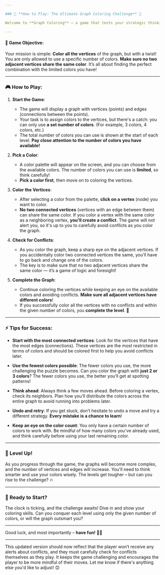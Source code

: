 ```yaml
---

### 🎨 **How to Play: The Ultimate Graph Coloring Challenge** 🧩

Welcome to **Graph Coloring** – a game that tests your strategic thinking, creativity, and problem-solving skills. In this game, you’ll need to color the vertices of a graph using a **limited number of colors**. The challenge? **No two adjacent vertices can have the same color**. Are you up for it?

---
```


#### **📜 Game Objective:**

Your mission is simple: **Color all the vertices** of the graph, but with a twist! You are only allowed to use a specific number of colors. **Make sure no two adjacent vertices share the same color**. It’s all about finding the perfect combination with the limited colors you have!

---

### **🎮 How to Play:**

1. **Start the Game**:
   - The game will display a graph with vertices (points) and edges (connections between the points).
   - Your task is to assign colors to the vertices, but there's a catch: you can only use **a set number of colors**. (For example, 3 colors, 4 colors, etc.)
   - The total number of colors you can use is shown at the start of each level. **Pay close attention to the number of colors you have available!**

2. **Pick a Color**:
   - A color palette will appear on the screen, and you can choose from the available colors. The number of colors you can use is **limited**, so think carefully!
   - **Pick a color first**, then move on to coloring the vertices.

3. **Color the Vertices**:
   - After selecting a color from the palette, **click on a vertex** (node) you want to color.
   - **No two connected vertices** (vertices with an edge between them) can share the same color. If you color a vertex with the same color as a neighboring vertex, **you'll create a conflict**. The game will not alert you, so it's up to you to carefully avoid conflicts as you color the graph.

4. **Check for Conflicts**:
   - As you color the graph, keep a sharp eye on the adjacent vertices. If you accidentally color two connected vertices the same, you’ll have to go back and change one of the colors.
   - The key is to make sure that no two adjacent vertices share the same color — it’s a game of logic and foresight!

5. **Complete the Graph**:
   - Continue coloring the vertices while keeping an eye on the available colors and avoiding conflicts. **Make sure all adjacent vertices have different colors**!
   - If you successfully color all the vertices with no conflicts and within the given number of colors, you **complete the level**. 🎉

---

### **⚡ Tips for Success:**

- **Start with the most connected vertices**: Look for the vertices that have the most edges (connections). These vertices are the most restricted in terms of colors and should be colored first to help you avoid conflicts later.
  
- **Use the fewest colors possible**: The fewer colors you use, the more challenging the puzzle becomes. Can you color the graph with **just 2 or 3 colors**? The fewer colors you use, the better you’ll get at spotting patterns!

- **Think ahead**: Always think a few moves ahead. Before coloring a vertex, check its neighbors. Plan how you’ll distribute the colors across the entire graph to avoid running into problems later.

- **Undo and retry**: If you get stuck, don’t hesitate to undo a move and try a different strategy. **Every mistake is a chance to learn**!

- **Keep an eye on the color count**: You only have a certain number of colors to work with. Be mindful of how many colors you've already used, and think carefully before using your last remaining color.

---

### **🏁 Level Up!**

As you progress through the game, the graphs will become more complex, and the number of vertices and edges will increase. You'll need to think smarter and use your colors wisely. The levels get tougher – but can you rise to the challenge? 🔥

---

### **🎉 Ready to Start?**

The clock is ticking, and the challenge awaits! Dive in and show your coloring skills. Can you conquer each level using only the given number of colors, or will the graph outsmart you?

---

Good luck, and most importantly – **have fun!** 🧠🎨

---

This updated version should now reflect that the player won’t receive any alerts about conflicts, and they must carefully check for conflicts themselves as they play. It keeps the game challenging and encourages the player to be more mindful of their moves. Let me know if there's anything else you'd like to adjust! 😊
